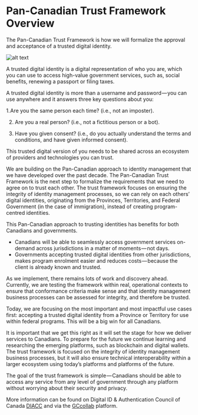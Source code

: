 # Pan-Canadian Trust Framework Overview

The Pan-Canadian Trust Framework is how we will formalize the approval and acceptance of a trusted digital identity.


![alt text](./overview/pctf-overview.jpg "Pan-Canadian Trust Framework")

A trusted digital identity is a digital representation of who you are, which you can use to access high-value government services, such as, social benefits, renewing a passport or filing taxes.

A trusted digital identity is more than a username and password — you can use anywhere and it answers three key questions about you:  

1. Are you the same person each time? (i.e., not an imposter).  

2. Are you a real person? (i.e., not a fictitious person or a bot).  

3. Have you given consent? (i.e., do you actually understand the terms and conditions, and have given informed consent).  


This trusted digital version of you needs to be shared across an ecosystem of providers and technologies you can trust.

We are building on the Pan-Canadian approach to identity management that we have developed over the past decade. The Pan-Canadian Trust Framework is the next step to formalize the requirements that we need to agree on to trust each other. The trust framework focuses on ensuring the integrity of identity management processes, so we can rely on each others’ digital identities, originating from the Provinces, Territories, and Federal Government (in the case of immigration), instead of creating program-centred identities.

This Pan-Canadian approach to trusting identities has benefits for both Canadians and governments. 
* Canadians will be able to seamlessly access government services on-demand across jurisdictions in a matter of moments — not days. 
* Governments accepting trusted digital identities from other jurisdictions, makes program enrolment easier and reduces costs — because the client is already known and trusted.

As we implement, there remains lots of work and discovery ahead. Currently, we are testing the framework within real, operational contexts to ensure that conformance criteria make sense and that identity management business processes can be assessed for integrity, and therefore be trusted.

Today, we are focusing on the most important and most impactful use cases first: accepting a trusted digital identity from a Province or Territory for use within federal programs. This will be a big win for all Canadians.

It is important that we get this right as it will set the stage for how we deliver services to Canadians. To prepare for the future we continue learning and researching the emerging platforms, such as blockchain and digital wallets. The trust framework is focused on the integrity of identity management business processes, but it will also ensure technical interoperability within a larger ecosystem using today’s platforms and platforms of the future.

The goal of the trust framework is simple — Canadians should be able to access any service from any level of government through any platform without worrying about their security and privacy.

More information can be found on Digital ID & Authentication Council of Canada [DIACC](https://diacc.ca) and via the [GCcollab](https://gccollab.ca) platform.
